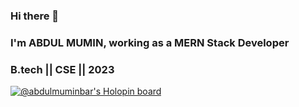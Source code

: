 ### Hi there 👋
### I'm ABDUL MUMIN, working as a MERN Stack Developer
### B.tech || CSE || 2023
[![@abdulmuminbar's Holopin board](https://holopin.me/abdulmuminbar)](https://holopin.io/@abdulmuminbar)
<!--
**abdul-mumin001/abdul-mumin001** is a ✨ _special_ ✨ repository because its `README.md` (this file) appears on your GitHub profile.

Here are some ideas to get you started:

- 🔭 I’m currently working on ...
- 🌱 I’m currently learning ...
- 👯 I’m looking to collaborate on ...
- 🤔 I’m looking for help with ...
- 💬 Ask me about ...
- 📫 How to reach me: ...
- 😄 Pronouns: ...
- ⚡ Fun fact: ...
-->
